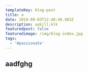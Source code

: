 ```yaml
---
templateKey: blog-post
title: a
date: 2019-09-03T12:40:49.983Z
description: aakjll;klk
featuredpost: false
featuredimage: /img/blog-index.jpg
tags:
  - '#passionate'
---
```

## aadfghg
